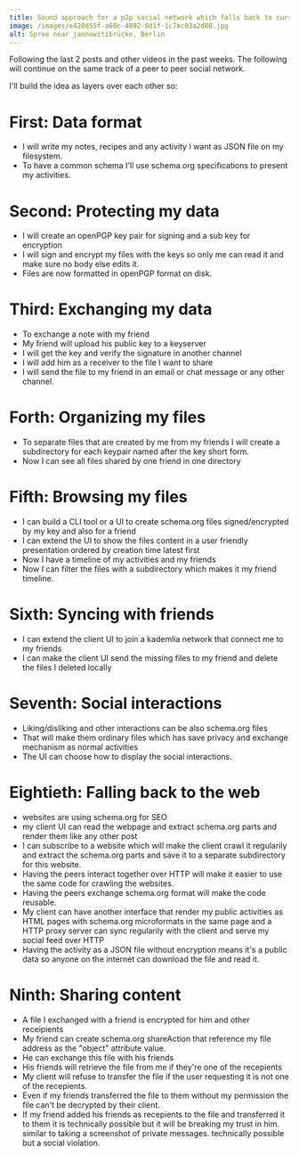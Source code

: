 ```yaml
---
title: Sound approach for a p2p social network which falls back to current web
image: /images/e420d55f-a60c-4892-8d1f-1c7ec03a2d08.jpg
alt: Spree near jannowitzbrücke, Berlin
---
```



Following the last 2 posts and other videos in the past weeks. The following
will continue on the same track of a peer to peer social network.

I'll build the idea as layers over each other so:

# First: Data format

- I will write my notes, recipes and any activity I want as JSON file on my filesystem.
- To have a common schema I'll use schema.org specifications to present my
  activities.

# Second: Protecting my data

- I will create an openPGP key pair for signing and a sub key for encryption
- I will sign and encrypt my files with the keys so only me can read it and make
  sure no body else edits it.
- Files are now formatted in openPGP format on disk.

# Third: Exchanging my data

- To exchange a note with my friend
- My friend will upload his public key to a keyserver
- I will get the key and verify the signature in another channel
- I will add him as a receiver to the file I want to share
- I will send the file to my friend in an email or chat message or any other
  channel.

# Forth: Organizing my files

- To separate files that are created by me from my friends I will create a
  subdirectory for each keypair named after the key short form.
- Now I can see all files shared by one friend in one directory

# Fifth: Browsing my files

- I can build a CLI tool or a UI to create schema.org files signed/encrypted by
  my key and also for a friend
- I can extend the UI to show the files content in a user friendly presentation
  ordered by creation time latest first
- Now I have a timeline of my activities and my friends
- Now I can filter the files with a subdirectory which makes it my friend
  timeline.

# Sixth: Syncing with friends

- I can extend the client UI to join a kademlia network that connect me to my friends
- I can make the client UI send the missing files to my friend and delete the
  files I deleted locally

# Seventh: Social interactions

- Liking/disliking and other interactions can be also schema.org files
- That will make them ordinary files which has save privacy and exchange
  mechanism as normal activities
- The UI can choose how to display the social interactions.

# Eightieth: Falling back to the web

- websites are using schema.org for SEO
- my client UI can read the webpage and extract schema.org parts and render them
  like any other post
- I can subscribe to a website which will make the client crawl it regularily
  and extract the schema.org parts and save it to a separate subdirectory for
  this website.
- Having the peers interact together over HTTP will make it easier to use the
  same code for crawling the websites.
- Having the peers exchange schema.org format will make the code reusable.
- My client can have another interface that render my public activities as HTML
  pages with schema.org microformats in the same page and a HTTP proxy server
  can sync regularily with the client and serve my social feed over HTTP
- Having the activity as a JSON file without encryption means it's a public data
  so anyone on the internet can download the file and read it.

# Ninth: Sharing content

- A file I exchanged with a friend is encrypted for him and other receipients
- My friend can create schema.org shareAction that reference my file address as
  the "object" attribute value.
- He can exchange this file with his friends
- His friends will retrieve the file from me if they're one of the recepients
- My client will refuse to transfer the file if the user requesting it is not
  one of the recepients.
- Even if my friends transferred the file to them without my permission the file
  can't be decrypted by their client.
- If my friend added his friends as recepients to the file and transferred it to
  them it is technically possible but it will be breaking my trust in him.
  similar to taking a screenshot of private messages. technically possible but
  a social violation.

